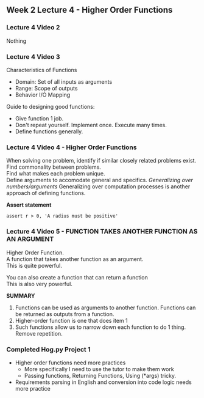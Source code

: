 ## Week 2 Lecture 4 - Higher Order Functions

### Lecture 4 Video 2 
Nothing

### Lecture 4 Video 3
Characteristics of Functions
- Domain: Set of all inputs as arguments
- Range: Scope of outputs
- Behavior I/O Mapping

Guide to designing good functions:
- Give function 1 job.
- Don't repeat yourself. Implement once. Execute many times.
- Define functions generally.

### Lecture 4 Video 4 - Higher Order Functions
When solving one problem, identify if similar closely related problems exist.  
Find commonality between problems.  
Find what makes each problem unique.  
Define arguments to accomodate general and specifics. *Generalizing over numbers/arguments*
Generalizing over computation processes is another approach of defining functions. 

**Assert statement**
```
assert r > 0, 'A radius must be positive'
```

### Lecture 4 Video 5 - FUNCTION TAKES ANOTHER FUNCTION AS AN ARGUMENT
Higher Order Function.  
A function that takes another function as an argument.  
This is quite powerful.

You can also create a function that can return a function  
This is also very powerful.  

**SUMMARY**
1) Functions can be used as arguments to another function. Functions can be returned as outputs from a function.
2) Higher-order function is one that does item 1
3) Such functions allow us to narrow down each function to do 1 thing. Remove repetition. 

### Completed Hog.py Project 1
- Higher order functions need more practices
	- More specifically I need to use the tutor to make them work
	- Passing functions, Returning Functions, Using (*args) tricky.
- Requirements parsing in English and conversion into code logic needs more practice